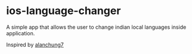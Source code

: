 ios-language-changer
====================

A simple app that allows the user to change indian local languages inside application.

Inspired by [alanchung7](https://github.com/alanchung7/ios-language-changer)

